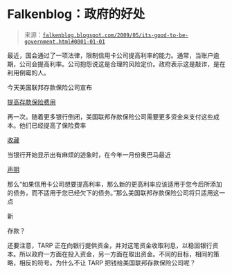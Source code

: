 <!--yml

类别：未分类

日期：2024 年 05 月 12 日 22:00:32

-->

# Falkenblog：政府的好处

> 来源：[`falkenblog.blogspot.com/2009/05/its-good-to-be-government.html#0001-01-01`](http://falkenblog.blogspot.com/2009/05/its-good-to-be-government.html#0001-01-01)

最近，国会通过了一项法律，限制信用卡公司提高利率的能力。通常，当账户逾期，公司会提高利率。公司抱怨说这是合理的风险定价。政府表示这是敲诈，是在利用倒霉的人。

今天美国联邦存款保险公司宣布

[提高存款保险费用](http://www.wrdw.com/money/headlines/45854767.html)

再一次。随着更多银行倒闭，美国联邦存款保险公司需要更多资金来支付这些成本。他们已经提高了保险费率

[收藏](http://www.allbusiness.com/banking-finance/banking-finance-overview/11760404-1.html)

当银行开始显示出有麻烦的迹象时，在今年一月份奥巴马最近

[声明](http://abcnews.go.com/Politics/Story?id=5174993&page=3)

那么“如果信用卡公司想要提高利率，那么新的更高利率应该适用于您今后所添加的债务，而不适用于您已经欠下的债务。”那么美国联邦存款保险公司将只适用这一点

新

存款？

还要注意，TARP 正在向银行提供资金，并对这笔资金收取利息，以稳固银行资本。所以政府一方面在投入资金，另一方面在取出资金。不同的目标，相同的策略，相反的符号。为什么不让 TARP 把钱给美国联邦存款保险公司呢？
